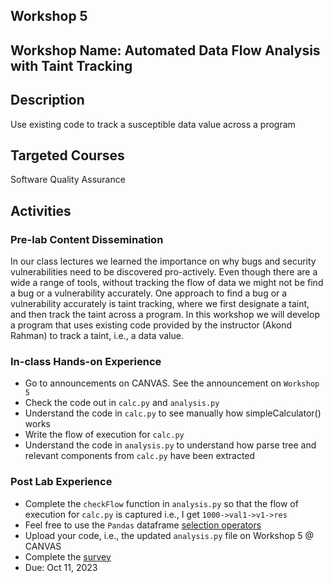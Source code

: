 ## Workshop 5

## Workshop Name: Automated Data Flow Analysis with Taint Tracking

## Description 

Use existing code to track a susceptible data value across a program 

## Targeted Courses 

Software Quality Assurance 

## Activities 

### Pre-lab Content Dissemination 

In our class lectures we learned the importance on why bugs and security vulnerabilities need to be discovered pro-actively. Even though there are a wide a range of tools, without tracking the flow of data we might not be find a bug or a vulnerability accurately. One approach to find a bug or a vulnerability accurately is taint tracking, where we first designate a taint, and then track the taint across a program. In this workshop we will develop a program that uses existing code provided by the instructor (Akond Rahman) to track a taint, i.e., a data value.  

### In-class Hands-on Experience 

- Go to announcements on CANVAS. See the announcement on `Workshop 5`
- Check the code out in `calc.py` and `analysis.py`
- Understand the code in `calc.py` to see manually how simpleCalculator() works
- Write the flow of execution for `calc.py` 
- Understand the code in `analysis.py` to understand how parse tree and relevant components from `calc.py` have been extracted

### Post Lab Experience 
- Complete the `checkFlow` function in `analysis.py` so that the flow of execution for `calc.py` is captured i.e., I get `1000->val1->v1->res`
- Feel free to use the `Pandas` dataframe [selection operators](https://pandas.pydata.org/docs/user_guide/10min.html#selection)
- Upload your code, i.e., the updated `analysis.py` file on Workshop 5 @ CANVAS  
- Complete the [survey](https://auburn.qualtrics.com/jfe/form/SV_0chh9rpr4X9Prfg)
- Due: Oct 11, 2023

